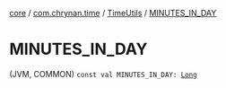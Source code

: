 [core](../../index.md) / [com.chrynan.time](../index.md) / [TimeUtils](index.md) / [MINUTES_IN_DAY](./-m-i-n-u-t-e-s_-i-n_-d-a-y.md)

# MINUTES_IN_DAY

(JVM, COMMON) `const val MINUTES_IN_DAY: `[`Long`](https://kotlinlang.org/api/latest/jvm/stdlib/kotlin/-long/index.html)